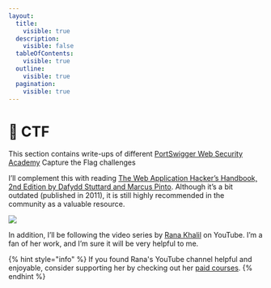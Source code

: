 ```yaml
---
layout:
  title:
    visible: true
  description:
    visible: false
  tableOfContents:
    visible: true
  outline:
    visible: true
  pagination:
    visible: true
---
```


# 🚩 CTF

This section contains write-ups of different [PortSwigger Web Security Academy](https://portswigger.net/web-security/all-topics) Capture the Flag challenges

&#x20;I’ll complement this with reading [The Web Application Hacker’s Handbook, 2nd Edition by Dafydd Stuttard and Marcus Pinto](https://www.oreilly.com/library/view/the-web-application/9781118026472/). Although it’s a bit outdated (published in 2011), it is still highly recommended in the community as a valuable resource.

![](https://jawad.ca/images/webapphandbook2ndedition.png)

In addition, I’ll be following the video series by [Rana Khalil](https://www.youtube.com/c/RanaKhalil101/playlists) on YouTube. I’m a fan of her work, and I’m sure it will be very helpful to me.&#x20;

{% hint style="info" %}
If you found Rana's YouTube channel helpful and enjoyable, consider supporting her by checking out her [paid courses](https://ranakhalil.com/courses/).
{% endhint %}
